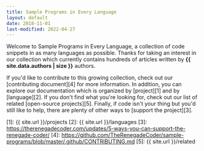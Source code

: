 ```yaml
---
title: Sample Programs in Every Language
layout: default
date: 2018-11-01
last-modified: 2022-04-27
---
```


Welcome to Sample Programs in Every Language, a collection of code snippets
in as many languages as possible. Thanks for taking an interest in our collection
which currently contains hundreds of articles written by
**{{ site.data.authors | size }}** authors.

If you'd like to contribute to this growing collection, check out
our [contributing document][4] for more information. In addition, you can explore
our documentation which is organized by [project][1] and by [language][2]. If you 
don't find what you're looking for, check out our list of related 
[open-source projects][5]. Finally, if code isn't your thing but you'd still 
like to help, there are plenty of other ways to [support the project][3].

[1]: {{ site.url }}/projects
[2]: {{ site.url }}/languages
[3]: https://therenegadecoder.com/updates/5-ways-you-can-support-the-renegade-coder/
[4]: https://github.com/TheRenegadeCoder/sample-programs/blob/master/.github/CONTRIBUTING.md
[5]: {{ site.url }}/related
